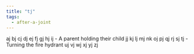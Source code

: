 ```yaml
---
title: "tj"
tags:
  - after-a-joint
---
```

aj
bj
cj
dj
ej
fj
gj
hj
ij - A parent holding their child
jj
kj
lj
mj
nk
oj
pj
qj
rj
sj
tj - Turning the fire hydrant
uj
vj
wj
xj
yj
zj